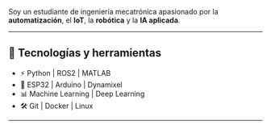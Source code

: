Soy un estudiante de ingeniería mecatrónica apasionado por la **automatización**, el **IoT**, la **robótica** y la **IA aplicada**.  

---

## 🚀 Tecnologías y herramientas
- ⚡ Python | ROS2 | MATLAB
- 🤖 ESP32 | Arduino | Dynamixel
- 📊 Machine Learning | Deep Learning
- 🛠️ Git | Docker | Linux

---

<!--
**SamuelCruz72/SamuelCruz72** is a ✨ _special_ ✨ repository because its `README.md` (this file) appears on your GitHub profile.

Here are some ideas to get you started:

- 🔭 I’m currently working on ...
- 🌱 I’m currently learning ...
- 👯 I’m looking to collaborate on ...
- 🤔 I’m looking for help with ...
- 💬 Ask me about ...
- 📫 How to reach me: ...
- 😄 Pronouns: ...
- ⚡ Fun fact: ...
-->
